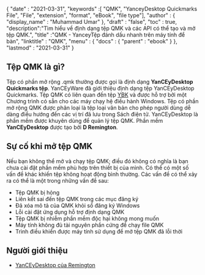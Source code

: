 {
  "date" : "2021-03-31",
  "keywords" :[ "QMK", "YanceyDesktop Quickmarks File", "File", "extension", "format", "eBook", "file type"],
  "author" : {
    "display_name" : "Muhammad Umar"
},
  "draft" : "false",
  "toc" : true,
  "description":"Tìm hiểu về định dạng tệp QMK và các API có thể tạo và mở tệp QMK.",
  "title" :"QMK - YanceyTệp đánh dấu nhanh trên máy tính để bàn",
  "linktitle" : "QMK",
  "menu" : {
    "docs" : {
      "parent" : "ebook"
}
},
  "lastmod" : "2021-03-31"
}

## Tệp QMK là gì?

Tệp có phần mở rộng .qmk thường được gọi là định dạng **YanCEyDesktop Quickmarks tệp**. YanCEyWare đã giới thiệu định dạng tệp YanCEyDesktop Quickmarks. Tệp QMK có liên quan đến tệp [YBK](/vi/ebook/ybk/) và được hỗ trợ bởi một Chương trình có sẵn cho các máy chạy hệ điều hành Windows. Tệp có phần mở rộng QMK được phân loại là tệp loại văn bản cho phép người dùng dễ dàng điều hướng đến các vị trí đã lưu trong Sách điện tử. YanCEyDesktop là phần mềm được khuyên dùng để quản lý tệp QMK. Phần mềm **YanCEyDesktop** được tạo bởi **D Remington**.

## Sự cố khi mở tệp QMK

Nếu bạn không thể mở và chạy tệp QMK; điều đó không có nghĩa là bạn chưa cài đặt phần mềm phù hợp trên thiết bị của mình. Có thể có một số vấn đề khác khiến tệp không hoạt động bình thường. Các vấn đề có thể xảy ra có thể là một trong những vấn đề sau:

- Tệp QMK bị hỏng
- Liên kết sai đến tệp QMK trong các mục đăng ký
- Đã xóa mô tả của QMK khỏi sổ đăng ký Windows
- Lỗi cài đặt ứng dụng hỗ trợ định dạng QMK
- Tệp QMK bị nhiễm phần mềm độc hại không mong muốn
- Máy tính không đủ tài nguyên phần cứng để chạy file QMK
- Trình điều khiển được máy tính sử dụng để mở tệp QMK đã lỗi thời

## Người giới thiệu

* [YanCEyDesktop của Remington](https://en.freedownloadmanager.org/Windows-PC/YanCEyDesktop-FREE.html)



